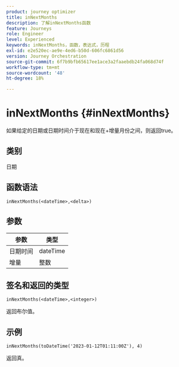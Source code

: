 ```yaml
---
product: journey optimizer
title: inNextMonths
description: 了解inNextMonths函数
feature: Journeys
role: Engineer
level: Experienced
keywords: inNextMonths，函数，表达式，历程
exl-id: e2e520ec-ae9e-4ed6-b50d-606fc6861d56
version: Journey Orchestration
source-git-commit: 6f7b9bfb65617ee1ace3a2faaebdb24fa068d74f
workflow-type: tm+mt
source-wordcount: '48'
ht-degree: 18%

---
```


# inNextMonths {#inNextMonths}

如果给定的日期或日期时间介于现在和现在+增量月份之间，则返回true。

## 类别

日期

## 函数语法

`inNextMonths(<dateTime>,<delta>)`

## 参数

| 参数 | 类型 |
|-----------|------------------|
| 日期时间 | dateTime |
| 增量 | 整数 |

## 签名和返回的类型

`inNextMonths(<dateTime>,<integer>)`

返回布尔值。

## 示例

`inNextMonths(toDateTime('2023-01-12T01:11:00Z'), 4)`

返回真。
